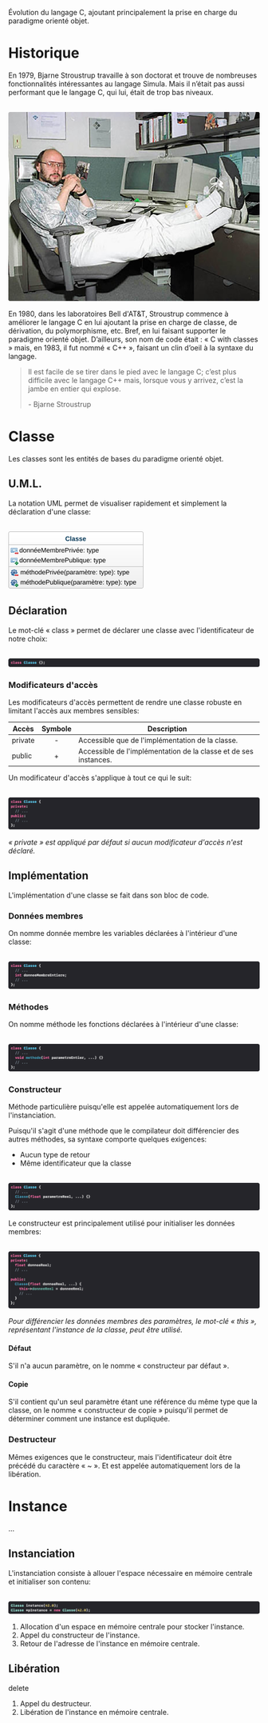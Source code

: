 Évolution du langage C, ajoutant principalement la prise en charge du paradigme orienté objet.

# Historique

En 1979, Bjarne Stroustrup travaille à son doctorat et trouve de nombreuses fonctionnalités intéressantes au langage Simula. Mais il n’était pas aussi performant que le langage C, qui lui, était de trop bas niveaux.

<br>![Bjarne Stroustrup](Images/BjarneStroustrup.png)

En 1980, dans les laboratoires Bell d'AT&T, Stroustrup commence à améliorer le langage C en lui ajoutant la prise en charge de classe, de dérivation, du polymorphisme, etc. Bref, en lui faisant supporter le paradigme orienté objet. D’ailleurs, son nom de code était : « C with classes » mais, en 1983, il fut nommé « C++ », faisant un clin d’oeil à la syntaxe du langage.

> Il est facile de se tirer dans le pied avec le langage C; c’est plus difficile avec le langage C++ mais, lorsque vous y arrivez, c’est la jambe en entier qui explose.
>
> \- Bjarne Stroustrup

# Classe

Les classes sont les entités de bases du paradigme orienté objet.

## U.M.L.

La notation UML permet de visualiser rapidement et simplement la déclaration d'une classe:

<br>![UML](Images/UMLClass.png)

## Déclaration

Le mot-clé « class » permet de déclarer une classe avec l'identificateur de notre choix:

<br>![Déclaration](Images/ClassDeclaration.png)

### Modificateurs d'accès

Les modificateurs d'accès permettent de rendre une classe robuste en limitant l'accès aux membres sensibles:

| Accès   | Symbole | Description                                                      |
|---------|:-------:|------------------------------------------------------------------|
|private  |    -    | Accessible que de l'implémentation de la classe.                 |
|public   |    +    | Accessible de l'implémentation de la classe et de ses instances. |

Un modificateur d'accès s'applique à tout ce qui le suit:

<br>![Déclaration](Images/ClassAccessModificators.png)

*« private » est appliqué par défaut si aucun modificateur d'accès n'est déclaré.*

## Implémentation

L'implémentation d'une classe se fait dans son bloc de code.

### Données membres

On nomme donnée membre les variables déclarées à l'intérieur d'une classe:

<br>![Donnée membre](Images/ClassDataMember.png)

### Méthodes

On nomme méthode les fonctions déclarées à l'intérieur d'une classe:

<br>![Méthode](Images/ClassMethod.png)

### Constructeur

Méthode particulière puisqu'elle est appelée automatiquement lors de l'instanciation.

Puisqu'il s'agit d'une méthode que le compilateur doit différencier des autres méthodes, sa syntaxe comporte quelques exigences:

- Aucun type de retour
- Même identificateur que la classe

<br>![Constructeur](Images/ClassConstructor.png)

Le constructeur est principalement utilisé pour initialiser les données membres:

<br>![Constructeur](Images/Constructor.png)

*Pour différencier les données membres des paramètres, le mot-clé « this », représentant l'instance de la classe, peut être utilisé.*

#### Défaut

S'il n'a aucun paramètre, on le nomme « constructeur par défaut ».

#### Copie

S'il contient qu'un seul paramètre étant une référence du même type que la classe, on le nomme « constructeur de copie » puisqu'il permet de déterminer comment une instance est dupliquée.

### Destructeur

Mêmes exigences que le constructeur, mais l'identificateur doit être précédé du caractère « ~ ». Et est appelée automatiquement lors de la libération.

# Instance

...

## Instanciation

L'instanciation consiste à allouer l'espace nécessaire en mémoire centrale et initialiser son contenu:

<br>![Instanciation](Images/instanciation.png)

1. Allocation d'un espace en mémoire centrale pour stocker l'instance.
2. Appel du constructeur de l'instance.
3. Retour de l'adresse de l'instance en mémoire centrale.

## Libération

delete

1. Appel du destructeur.
2. Libération de l'instance en mémoire centrale.